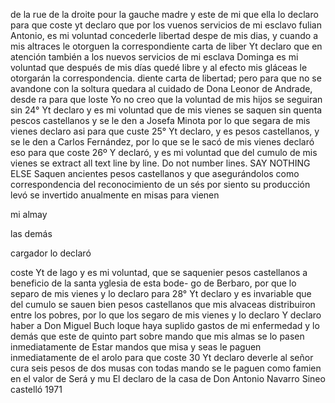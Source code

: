 de la rue de la droite pour la gauche
madre y este de mi que ella lo declaro para que coste
yt declaro que por los vuenos servicios de mi esclavo fulian
Antonio, es mi voluntad concederle libertad despe de mis dias,
y cuando a mis altraces le otorguen la correspondiente carta de liber
Yt declaro que en atención también a los nuevos servicios de mi esclava Dominga es mi voluntad que después de mis días quedé libre y al efecto mis gláceas le otorgarán la correspondencia.
diente carta de libertad; pero para que no se avandone con la soltura quedara al cuidado de Dona Leonor de Andrade, desde
ra para que loste
Yo no creo que la voluntad de mis hijos se seguiran sin
24° Yt declaro y es mi voluntad que de mis vienes se saquen sin
quenta pescos castellanos y se le den a Josefa Minota por lo que
segara de mis vienes declaro asi para que custe
25° Yt declaro, y es
pesos castellanos, y se le den a Carlos Fernández, por lo que se le sacó de mis vienes declaró eso para que coste
26º Y declaró, y es mi voluntad que del cumulo de mis vienes se
extract all text line by line. Do not number lines. SAY NOTHING ELSE
Saquen
ancientes
pesos
castellanos
y
que
asegurándolos
como
correspondencia
del
reconocimiento
de
un
sés
por
siento
su
producción
levó
se
invertido
anualmente
en
misas
para
vienen

mi
almay

las
demás

cargador
lo
declaró

coste
Yt de lago y es mi voluntad, que se saquenier pesos castellanos a beneficio de la santa yglesia de esta bode- go de Berbaro, por que lo separo de mis vienes y lo declaro para
28° Yt declaro y es invariable que del cumulo se sauen bien pesos castellanos que mis alvaceas distribuiron entre los pobres, por lo que los segaro de mis vienes y lo declaro
Y declaro haber a Don Miguel Buch loque haya suplido
gastos de mi enfermedad y lo demás que este de quinto part
sobre mando que mis almas se lo pasen inmediatamente de
Estar mandos que misa y seas le paguen inmediatamente de el arolo para que coste 30 Yt declaro deverle al señor cura seis pesos de dos musas con todas mando se le paguen como famien en el valor de Será y mu
El declaro de la casa de Don Antonio Navarro Sineo castelló
1971